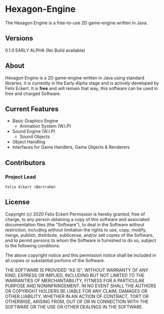 # Hexagon-Engine
The Hexagon Engine is a free-to-use 2D game-engine written in Java.

## Versions
0.1.0 EARLY ALPHA (No Build available)

## About
Hexagon Engine is a 2D game-engine written in Java using standard libraries,
it is currently in the Early-Alpha stage and is actively developed by Felix Eckert.
It is **free** and will remain that way, this software can be used in free and charged
Software.

## Current Features
* Basic Graphics Engine
  * Animation System (W.I.P)
* Sound Engine (W.I.P)
  * Sound Objects
* Object Handling
* Interfaces for Game Handlers, Game Objects & Renderers

## Contributors
### Project Lead
`Felix Eckert (Bertrahm)`

## License
Copyright (c) 2020 Felix Eckert
Permission is hereby granted, free of charge, to any person obtaining a copy
of this software and associated documentation files (the "Software"), to deal
in the Software without restriction, including without limitation the rights
to use, copy, modify, merge, publish, distribute, sublicense, and/or sell
copies of the Software, and to permit persons to whom the Software is
furnished to do so, subject to the following conditions:

The above copyright notice and this permission notice shall be included in all
copies or substantial portions of the Software.

THE SOFTWARE IS PROVIDED "AS IS", WITHOUT WARRANTY OF ANY KIND, EXPRESS OR
IMPLIED, INCLUDING BUT NOT LIMITED TO THE WARRANTIES OF MERCHANTABILITY,
FITNESS FOR A PARTICULAR PURPOSE AND NONINFRINGEMENT. IN NO EVENT SHALL THE
AUTHORS OR COPYRIGHT HOLDERS BE LIABLE FOR ANY CLAIM, DAMAGES OR OTHER
LIABILITY, WHETHER IN AN ACTION OF CONTRACT, TORT OR OTHERWISE, ARISING FROM,
OUT OF OR IN CONNECTION WITH THE SOFTWARE OR THE USE OR OTHER DEALINGS IN THE
SOFTWARE.
